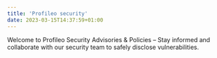 ```yaml
---
title: 'Profileo security'
date: 2023-03-15T14:37:59+01:00
---
```


Welcome to Profileo Security Advisories & Policies – Stay informed and collaborate with our security team to safely disclose vulnerabilities.
